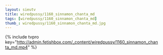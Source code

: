 ```yaml
--- 
layout: sieutv
title: wiredpussy/1160_sinnamon_chanta_md
tags: [wiredpussy/1160_sinnamon_chanta_md]
thumb_: wiredpussy/1160_sinnamon_chanta_md.jpg
---
```

{% include tvpro key="http://admin.fetishbox.com/_content/wiredpussy/1160_sinnamon_chanta_md.mp4" %} 
